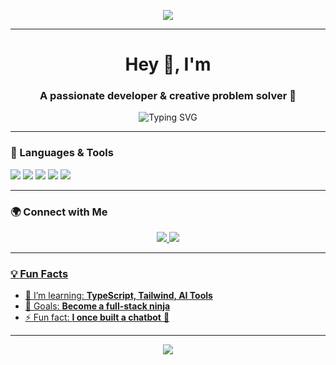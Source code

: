 <p align="center">
  <img src="https://capsule-render.vercel.app/api?type=waving&color=gradient&height=100&section=footer" />
</p>

---


<h1 align="center">Hey 👋, I'm <Your Name></h1>
<h3 align="center">A passionate developer & creative problem solver 🚀</h3>

<p align="center">
  <img src="https://readme-typing-svg.demolab.com?font=Fira+Code&duration=3000&pause=1000&color=F7F7F7&center=true&width=435&lines=Welcome+to+my+GitHub!;Building+cool+things+with+code.;Learning+%26+sharing+daily+🚀" alt="Typing SVG" />
</p>

---

### 🧰 Languages & Tools

<p align="left">
  <img src="https://img.shields.io/badge/JavaScript-black?style=for-the-badge&logo=javascript" />
  <img src="https://img.shields.io/badge/React-blue?style=for-the-badge&logo=react" />
  <img src="https://img.shields.io/badge/Node.js-green?style=for-the-badge&logo=node.js" />
  <img src="https://img.shields.io/badge/Python-3670A0?style=for-the-badge&logo=python&logoColor=ffdd54" />
  <img src="https://img.shields.io/badge/Firebase-yellow?style=for-the-badge&logo=firebase" />
</p>

---

### 🌍 Connect with Me

<p align="center">
  <a href="mailto:adekunleexcel0710@gmail.com">
    <img src="https://img.shields.io/badge/Email-D14836?style=for-the-badge&logo=gmail&logoColor=white" />
  </a>
  <a href="https://linkedin.com/in/excel-adekunle-949a29316">
    <img src="https://img.shields.io/badge/LinkedIn-0077B5?style=for-the-badge&logo=linkedin&logoColor=white" />
</p>

---

### 💡 Fun Facts
- 🌱 I’m learning: **TypeScript, Tailwind, AI Tools**
- 🎯 Goals: **Become a full-stack ninja**
- ⚡ Fun fact: **I once built a chatbot** 🤖

---

<p align="center">
  <img src="https://capsule-render.vercel.app/api?type=waving&color=gradient&height=100&section=footer" />
</p>
